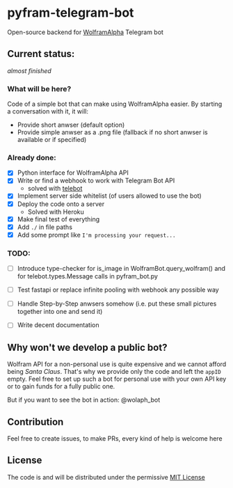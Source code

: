# pyfram-telegram-bot
Open-source backend for [WolframAlpha](https://wolframalpha.com) Telegram bot

## Current status:
*almost finished*

### What will be here?
Code of a simple bot that can make using WolframAlpha easier. By starting a conversation with it, it will:
- Provide short anwser (default option)
- Provide simple anwser as a .png file (fallback if no short anwser is available or if specified)

### Already done:
- [x] Python interface for WolframAlpha API
- [x] Write or find a webhook to work with Telegram Bot API 
  - solved with [telebot](https://github.com/eternnoir/pyTelegramBotAPI)
- [x] Implement server side whitelist (of users allowed to use the bot)
- [x] Deploy the code onto a server 
  - Solved with Heroku 
- [x] Make final test of everything
- [x] Add `./` in file paths
- [x] Add some prompt like `I'm processing your request...`

### TODO:
- [ ] Introduce type-checker for is_image in WolframBot.query_wolfram() and for telebot.types.Message calls in pyfram_bot.py
- [ ] Test fastapi or replace infinite pooling with webhook any possible way

- [ ] Handle Step-by-Step anwsers somehow (i.e. put these small pictures together into one and send it)
- [ ] Write decent documentation


## Why won't we develop a public bot?
Wolfram API for a non-personal use is quite expensive and we cannot afford being *Santa Claus*. That's why we provide only the code and left the `appID` empty. Feel free to set up such a bot for personal use with your own API key or to gain funds for a fully public one.

But if you want to see the bot in action: @wolaph_bot

## Contribution
Feel free to create issues, to make PRs, every kind of help is welcome here

## License
The code is and will be distributed under the permissive [MIT License](https://github.com/skelly37/pyfram-telegram-bot/blob/main/LICENSE)
